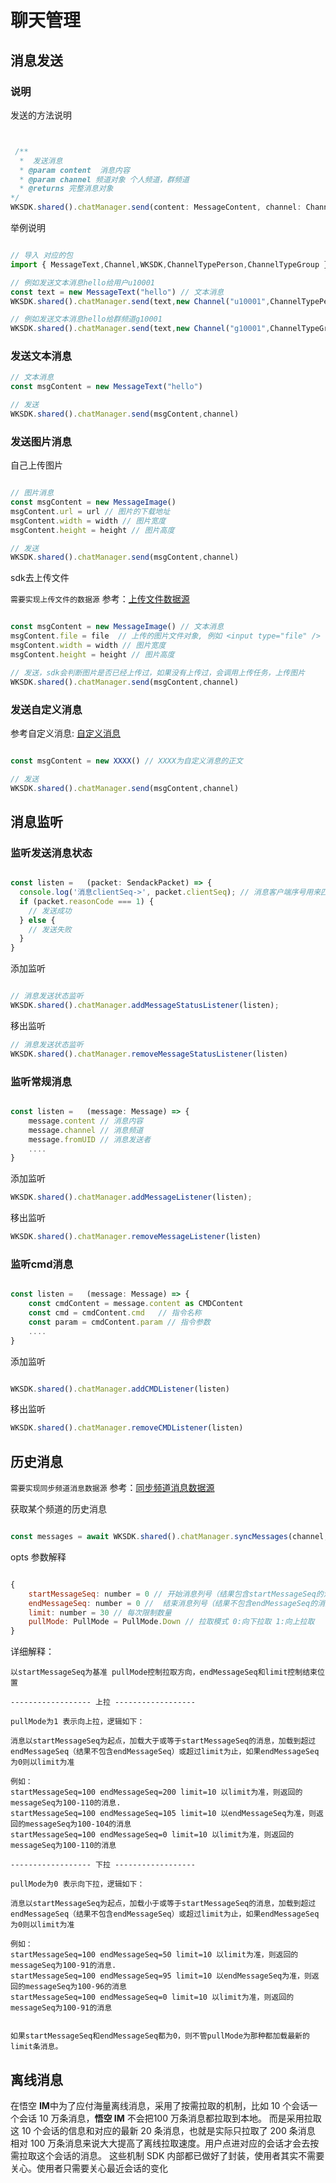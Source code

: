 # 聊天管理

## 消息发送


### 说明

发送的方法说明
```js


 /**
  *  发送消息
  * @param content  消息内容
  * @param channel 频道对象 个人频道，群频道
  * @returns 完整消息对象
*/
WKSDK.shared().chatManager.send(content: MessageContent, channel: Channel)


```

举例说明

``` js

// 导入 对应的包
import { MessageText,Channel,WKSDK,ChannelTypePerson,ChannelTypeGroup } from "wukongimjssdk";

// 例如发送文本消息hello给用户u10001
const text = new MessageText("hello") // 文本消息
WKSDK.shared().chatManager.send(text,new Channel("u10001",ChannelTypePerson))

// 例如发送文本消息hello给群频道g10001
WKSDK.shared().chatManager.send(text,new Channel("g10001",ChannelTypeGroup))

```

### 发送文本消息

``` js
// 文本消息
const msgContent = new MessageText("hello") 

// 发送
WKSDK.shared().chatManager.send(msgContent,channel)

```

### 发送图片消息

自己上传图片

``` js

// 图片消息
const msgContent = new MessageImage() 
msgContent.url = url // 图片的下载地址
msgContent.width = width // 图片宽度
msgContent.height = height // 图片高度

// 发送
WKSDK.shared().chatManager.send(msgContent,channel)

```

sdk去上传文件

`需要实现上传文件的数据源` 参考：[上传文件数据源](/sdk/jssdk/datasource.html#文件上传数据源)

``` js

const msgContent = new MessageImage() // 文本消息
msgContent.file = file  // 上传的图片文件对象, 例如 <input type="file" /> 获取到的文件对象 
msgContent.width = width // 图片宽度
msgContent.height = height // 图片高度

// 发送，sdk会判断图片是否已经上传过，如果没有上传过，会调用上传任务，上传图片
WKSDK.shared().chatManager.send(msgContent,channel)

```

### 发送自定义消息

参考自定义消息: [自定义消息](/sdk/jssdk/advance.html#自定义消息)

```ts

const msgContent = new XXXX() // XXXX为自定义消息的正文

// 发送
WKSDK.shared().chatManager.send(msgContent,channel)
```

## 消息监听

### 监听发送消息状态

``` js

const listen =   (packet: SendackPacket) => {
  console.log('消息clientSeq->', packet.clientSeq); // 消息客户端序号用来匹配对应的发送的消息
  if (packet.reasonCode === 1) {
    // 发送成功
  } else {
    // 发送失败
  }
}

```

添加监听

```js

// 消息发送状态监听
WKSDK.shared().chatManager.addMessageStatusListener(listen);

```


移出监听

```js
// 消息发送状态监听
WKSDK.shared().chatManager.removeMessageStatusListener(listen)

```

### 监听常规消息


``` js

const listen =   (message: Message) => {
    message.content // 消息内容
    message.channel // 消息频道
    message.fromUID // 消息发送者
    ....
}

```

添加监听

```js
WKSDK.shared().chatManager.addMessageListener(listen);
```


移出监听

```js
WKSDK.shared().chatManager.removeMessageListener(listen)
```

### 监听cmd消息

``` js

const listen =   (message: Message) => {
    const cmdContent = message.content as CMDContent
    const cmd = cmdContent.cmd   // 指令名称
    const param = cmdContent.param // 指令参数
    ....
}

```


添加监听

```js

WKSDK.shared().chatManager.addCMDListener(listen)

```


移出监听

```js
WKSDK.shared().chatManager.removeCMDListener(listen)

```

## 历史消息

`需要实现同步频道消息数据源` 参考：[同步频道消息数据源](/sdk/jssdk/datasource.html#同步频道消息数据源)

获取某个频道的历史消息

```js

const messages = await WKSDK.shared().chatManager.syncMessages(channel, opts)


```

opts 参数解释

```js

{
    startMessageSeq: number = 0 // 开始消息列号（结果包含startMessageSeq的消息）
    endMessageSeq: number = 0 //  结束消息列号（结果不包含endMessageSeq的消息）0表示不限制
    limit: number = 30 // 每次限制数量
    pullMode: PullMode = PullMode.Down // 拉取模式 0:向下拉取 1:向上拉取
}

```

详细解释：

```
以startMessageSeq为基准 pullMode控制拉取方向，endMessageSeq和limit控制结束位置

------------------ 上拉 ------------------

pullMode为1 表示向上拉，逻辑如下：

消息以startMessageSeq为起点，加载大于或等于startMessageSeq的消息，加载到超过endMessageSeq（结果不包含endMessageSeq）或超过limit为止，如果endMessageSeq为0则以limit为准

例如：
startMessageSeq=100 endMessageSeq=200 limit=10 以limit为准，则返回的messageSeq为100-110的消息.
startMessageSeq=100 endMessageSeq=105 limit=10 以endMessageSeq为准，则返回的messageSeq为100-104的消息
startMessageSeq=100 endMessageSeq=0 limit=10 以limit为准，则返回的messageSeq为100-110的消息

------------------ 下拉 ------------------

pullMode为0 表示向下拉，逻辑如下：

消息以startMessageSeq为起点，加载小于或等于startMessageSeq的消息，加载到超过endMessageSeq（结果不包含endMessageSeq）或超过limit为止，如果endMessageSeq为0则以limit为准

例如：
startMessageSeq=100 endMessageSeq=50 limit=10 以limit为准，则返回的messageSeq为100-91的消息.
startMessageSeq=100 endMessageSeq=95 limit=10 以endMessageSeq为准，则返回的messageSeq为100-96的消息
startMessageSeq=100 endMessageSeq=0 limit=10 以limit为准，则返回的messageSeq为100-91的消息


如果startMessageSeq和endMessageSeq都为0，则不管pullMode为那种都加载最新的limit条消息。
```


## 离线消息

在悟空 **IM**中为了应付海量离线消息，采用了按需拉取的机制，比如 10 个会话一个会话 10 万条消息，**悟空 IM** 不会把100 万条消息都拉取到本地。 而是采用拉取这 10 个会话的信息和对应的最新 20 条消息，也就是实际只拉取了 200 条消息 相对 100 万条消息来说大大提高了离线拉取速度。用户点进对应的会话才会去按需拉取这个会话的消息。 这些机制 SDK 内部都已做好了封装，使用者其实不需要关心。使用者只需要关心最近会话的变化




